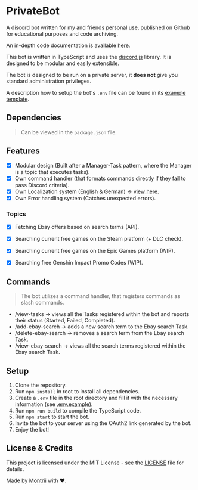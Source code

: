 # PrivateBot
A discord bot written for my and friends personal use, published on Github for educational purposes and code archiving.

An in-depth code documentation is available [here](./docs).

This bot is written in TypeScript and uses the [discord.js](https://github.com/discordjs/discord.js) library.
It is designed to be modular and easily extensible.

The bot is designed to be run on a private server, it **does not** give you standard administration privileges.

A description how to setup the bot's `.env` file can be found in its [example template](./docs/.env.example).


## Dependencies

> Can be viewed in the `package.json` file.



## Features

- [x] Modular design (Built after a Manager-Task pattern, where the Manager is a topic that executes tasks).
- [x] Own command handler (that formats commands directly if they fail to pass Discord criteria).
- [x] Own Localization system (English & German) -> [view here](./src/classes/localisation/Localisation.ts).
- [x] Own Error handling system (Catches unexpected errors).

### Topics

- [x] Fetching Ebay offers based on search terms (API).
- [x] Searching current free games on the Steam platform (+ DLC check).
- [x] Searching current free games on the Epic Games platform (WIP).
- [x] Searching free Genshin Impact Promo Codes (WIP).



## Commands

> The bot utilizes a command handler, that registers commands as slash commands.

- /view-tasks -> views all the Tasks registered within the bot and reports their status (Started, Failed, Completed).
- /add-ebay-search -> adds a new search term to the Ebay search Task.
- /delete-ebay-search -> removes a search term from the Ebay search Task.
- /view-ebay-search -> views all the search terms registered within the Ebay search Task.


## Setup

1. Clone the repository.
2. Run `npm install` in root to install all dependencies.
3. Create a `.env` file in the root directory and fill it with the necessary information (see [.env.example](./docs/.env.example)).
4. Run `npm run build` to compile the TypeScript code.
5. Run `npm start` to start the bot.
6. Invite the bot to your server using the OAuth2 link generated by the bot.
7. Enjoy the bot!


## License & Credits

This project is licensed under the MIT License - see the [LICENSE](./LICENSE) file for details.

Made by [Montrii](https://www.github.com/Montrii) with ❤️.
